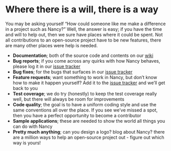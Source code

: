 # Where there is a will, there is a way

You may be asking yourself “How could someone like me make a difference in a project such as Nancy?” Well, the answer is easy; if you have the time and will to help out, then we sure have places where it could be spent. Not all contributions to an open-source project have to be new features, there are many other places were help is needed.

* **Documentation**; both of the source code and contents on our [wiki](/docs)
* **Bug reports**; if you come across any quirks with how Nancy behaves, please log it in our [issue tracker](http://github.com/NancyFx/nancy/issues)
* **Bug fixes**; for the bugs that surfaces in our [issue tracker](http://github.com/NancyFx/nancy/issues)
* **Feature requests**; want something to work in Nancy, but don’t know how to make it happen yourself? Add it to the [issue tracker](http://github.com/NancyFx/nancy/issues) and we’ll get back to you
* **Test coverage**; we do try (honestly) to keep the test coverage really well, but there will always be room for improvements
* **Code quality**; the goal is to have a uniform coding style and use the same conventions all over the place. If you see we’ve missed a spot, then you have a perfect opportunity to become a contributor
* **Sample applications**; these are needed to show the world all things you can do with Nancy
* **Pretty much anything**; can you design a logo? blog about Nancy? there are a million ways to help an open-source project out - figure out which way is yours!